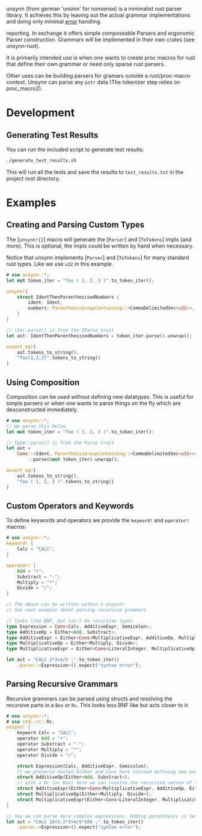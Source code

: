 unsynn (from german 'unsinn' for nonsense) is a minimalist rust parser library. It achieves
this by leaving out the actual grammar implementations and doing only minimal
[error](Parse#errors) handling.

reporting. In exchange it offers simple composeable Parsers and ergonomic Parser
construction. Grammars will be implemented in their own crates (see unsynn-rust).

It is primarily intended use is when one wants to create proc macros for rust that define their
own grammar or need only sparse rust parsers.

Other uses can be building parsers for gramars outside a rust/proc-macro context. Unsynn can
parse any `&str` data (The tokenizer step relies on proc_macro2).

# Development

## Generating Test Results

You can run the included script to generate test results:

```bash
./generate_test_results.sh
```

This will run all the tests and save the results to `test_results.txt` in the project root directory.

# Examples

## Creating and Parsing Custom Types

The [`unsynn!{}`] macro will generate the [`Parser`] and [`ToTokens`] impls (and more).  This
is optional, the impls could be written by hand when necessary.

Notice that unsynn implements [`Parser`] and [`ToTokens`] for many standard rust types. Like
we use `u32` in this example.

```rust
# use unsynn::*;
let mut token_iter = "foo ( 1, 2, 3 )".to_token_iter();

unsynn!{
    struct IdentThenParenthesisedNumbers {
        ident: Ident,
        numbers: ParenthesisGroupContaining::<CommaDelimitedVec<u32>>,
    }
}

// iter.parse() is from the IParse trait
let ast: IdentThenParenthesisedNumbers = token_iter.parse().unwrap();

assert_eq!(
    ast.tokens_to_string(),
    "foo(1,2,3)".tokens_to_string()
)
```

## Using Composition

Composition can be used without defining new datatypes. This is useful for simple parsers or
when one wants to parse things on the fly which are desconstructed immediately.

```rust
# use unsynn::*;
// We parse this below
let mut token_iter = "foo ( 1, 2, 3 )".to_token_iter();

// Type::parse() is from the Parse trait
let ast =
    Cons::<Ident, ParenthesisGroupContaining::<CommaDelimitedVec<u32>>>
        ::parse(&mut token_iter).unwrap();

assert_eq!(
    ast.tokens_to_string(),
    "foo ( 1, 2, 3 )".tokens_to_string()
)
```

## Custom Operators and Keywords

To define keywords and operators we provide the `keyword!` and `operator!` macros:

```rust
# use unsynn::*;
keyword! {
    Calc = "CALC";
}

operator! {
    Add = "+";
    Substract = "-";
    Multiply = "*";
    Divide = "/";
}

// The above can be written within a unsynn!
// See next example about parsing recursive grammars

// looks like BNF, but can't do recursive types
type Expression = Cons<Calc, AdditiveExpr, Semicolon>;
type AdditiveOp = Either<Add, Substract>;
type AdditiveExpr = Either<Cons<MultiplicativeExpr, AdditiveOp, MultiplicativeExpr>, MultiplicativeExpr>;
type MultiplicativeOp = Either<Multiply, Divide>;
type MultiplicativeExpr = Either<Cons<LiteralInteger, MultiplicativeOp, LiteralInteger>, LiteralInteger>;

let ast = "CALC 2*3+4/5 ;".to_token_iter()
    .parse::<Expression>().expect("syntax error");
```

## Parsing Recursive Grammars

Recursive grammars can be parsed using structs and resolving the recursive parts in a `Box` or
`Rc`. This looks less BNF like but acts closer to it:

```rust
# use unsynn::*;
# use std::rc::Rc;
unsynn! {
    keyword Calc = "CALC";
    operator Add = "+";
    operator Substract = "-";
    operator Multiply = "*";
    operator Divide = "/";

    struct Expression(Calc, AdditiveExpr, Semicolon);
    // we preserve nested Either and Cons here instead defining new enums and structs because that would be more noisy
    struct AdditiveOp(Either<Add, Substract>);
    // with a Rc (or Box) here we can resolve the recursive nature of the grammar
    struct AdditiveExpr(Either<Cons<MultiplicativeExpr, AdditiveOp, Either<Rc<AdditiveExpr>,MultiplicativeExpr>>, MultiplicativeExpr>);
    struct MultiplicativeOp(Either<Multiply, Divide>);
    struct MultiplicativeExpr(Either<Cons<LiteralInteger, MultiplicativeOp, Rc<MultiplicativeExpr>>, LiteralInteger>);
}

// now we can parse more complex expressions. Adding parenthesis is left as excercise to the reader
let ast = "CALC 10+1-2*3+4/5*100 ;".to_token_iter()
    .parse::<Expression>().expect("syntax error");
```

